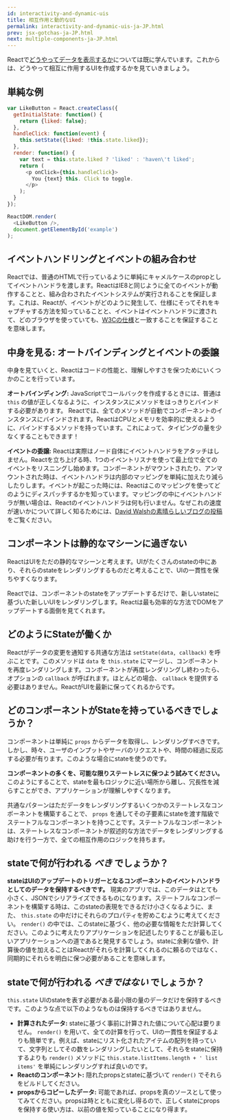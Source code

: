 ```yaml
---
id: interactivity-and-dynamic-uis
title: 相互作用と動的なUI
permalink: interactivity-and-dynamic-uis-ja-JP.html
prev: jsx-gotchas-ja-JP.html
next: multiple-components-ja-JP.html
---
```


Reactで[どうやってデータを表示するか](/react/docs/displaying-data-ja-JP.html)については既に学んでいます。これからは、どうやって相互に作用するUIを作成するかを見ていきましょう。


## 単純な例

```javascript
var LikeButton = React.createClass({
  getInitialState: function() {
    return {liked: false};
  },
  handleClick: function(event) {
    this.setState({liked: !this.state.liked});
  },
  render: function() {
    var text = this.state.liked ? 'liked' : 'haven\'t liked';
    return (
      <p onClick={this.handleClick}>
        You {text} this. Click to toggle.
      </p>
    );
  }
});

ReactDOM.render(
  <LikeButton />,
  document.getElementById('example')
);
```


## イベントハンドリングとイベントの組み合わせ

Reactでは、普通のHTMLで行っているように単純にキャメルケースのpropとしてイベントハンドラを渡します。ReactはIE8と同じように全てのイベントが動作することと、組み合わされたイベントシステムが実行されることを保証します。これは、Reactが、イベントがどのように発生して、仕様にそってそれをキャプチャする方法を知っていることと、イベントはイベントハンドラに渡されて、どのブラウザを使っていても、[W3Cの仕様](http://www.w3.org/TR/DOM-Level-3-Events/)と一致することを保証することを意味します。

## 中身を見る: オートバインディングとイベントの委譲

中身を見ていくと、Reactはコードの性能と、理解しやすさを保つためにいくつかのことを行っています。

**オートバインディング:** JavaScriptでコールバックを作成するときには、普通は `this` の値が正しくなるように、インスタンスにメソッドをはっきりとバインドする必要があります。
Reactでは、全てのメソッドが自動でコンポーネントのインスタンスにバインドされます。ReactはCPUとメモリを効率的に使えるように、バインドするメソッドを持っています。これによって、タイピングの量を少なくすることもできます！

**イベントの委譲:** Reactは実際はノード自体にイベントハンドラをアタッチはしません。Reactを立ち上げる時、1つのイベントリスナを使って最上位で全てのイベントをリスニングし始めます。コンポーネントがマウントされたり、アンマウントされた時は、イベントハンドラは内部のマッピングを単純に加えたり減らしたりします。イベントが起こった時には、Reactはこのマッピングを使ってどのようにディスパッチするかを知っています。マッピングの中にイベントハンドラが無い場合は、Reactのイベントハンドラは何も行いません。なぜこれの速度が速いかについて詳しく知るためには、[David Walshの素晴らしいブログの投稿](http://davidwalsh.name/event-delegate)をご覧ください。

## コンポーネントは静的なマシーンに過ぎない

ReactはUIをただの静的なマシーンと考えます。UIがたくさんのstateの中にあり、それらのstateをレンダリングするものだと考えることで、UIの一貫性を保ちやすくなります。

Reactでは、コンポーネントのstateをアップデートするだけで、新しいstateに基づいた新しいUIをレンダリングします。Reactは最も効率的な方法でDOMをアップデートする面倒を見てくれます。


## どのようにStateが働くか

Reactがデータの変更を通知する共通な方法は `setState(data, callback)` を呼ぶことです。このメソッドは `data` を `this.state` にマージし、コンポーネントを再度レンダリングします。コンポーネントが再度レンダリングし終わったら、オプションの `callback` が呼ばれます。ほとんどの場合、 `callback` を提供する必要はありません。ReactがUIを最新に保ってくれるからです。


## どのコンポーネントがStateを持っているべきでしょうか？

コンポーネントは単純に `props` からデータを取得し、レンダリングすべきです。しかし、時々、ユーザのインプットやサーバのリクエストや、時間の経過に反応する必要が有ります。このような場合にstateを使うのです。

**コンポーネントの多くを、可能な限りステートレスに保つよう試みてください。** このようにすることで、stateを最もロジックに近い場所から離し、冗長性を減らすことができ、アプリケーションが理解しやすくなります。

共通なパターンはただデータをレンダリングするいくつかのステートレスなコンポーネントを構築することで、 `props` を通してその子要素にstateを渡す階級でステートフルなコンポーネントを持つことです。ステートフルなコンポーネントは、ステートレスなコンポーネントが叙述的な方法でデータをレンダリングする助けを行う一方で、全ての相互作用のロジックを持ちます。

## stateで何が行われる *べき* でしょうか？

**stateはUIのアップデートのトリガーとなるコンポーネントのイベントハンドラとしてのデータを保持するべきです。** 現実のアプリでは、このデータはとても小さく、JSONでシリアライズできるものになります。ステートフルなコンポーネントを構築する時は、このstateの表現をできるだけ小さくなるように、また、 `this.state` の中だけにそれらのプロパティを貯めこむように考えてください。 `render()` の中では、このstateに基づく、他の必要な情報をただ計算してください。このように考えたりアプリケーションを記述したりすることが最も正しいアプリケーションへの道であると発見するでしょう。stateに余剰な値や、計算後の値を加えることはReactがそれらを計算してくれるのに頼るのではなく、同期的にそれらを明白に保つ必要があることを意味します。


## stateで何が行われる *べきではない* でしょうか？

`this.state` UIのstateを表す必要がある最小限の量のデータだけを保持するべきです。このような点で以下のようなものは保持するべきではありません。

* **計算されたデータ:**
stateに基づく事前に計算された値について心配は要りません。 `render()` を用いて、全ての計算を行って、UIの一貫性を保証するよりも簡単です。例えば、stateにリスト化されたアイテムの配列を持っていて、文字列としてその数をレンダリングしたいとして、それらをstateに保持するよりも `render()` メソッドに `this.state.listItems.length + ' list items'` を単純にレンダリングすれば良いのです。
* **Reactのコンポーネント:** 隠れたpropsとstateに基づいて `render()` でそれらをビルドしてください。
* **propsからコピーしたデータ:** 可能であれば、propsを真のソースとして使ってみてください。propsは時とともに変化し得るので、正しくstateにpropsを保持する使い方は、以前の値を知っていることになり得ます。
